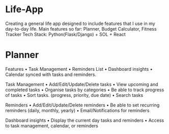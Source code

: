 # Life-App
Creating a general life app designed to include features that I use in my day-to-day life.
Main features so far: Planner, Budget Calculator, Fitness Tracker
Tech Stack: Python(Flask/Django) + SOL + React


# Planner
Features 
	• Task Management
	• Reminders List
	• Dashboard insights 
	• Calendar synced with tasks and reminders.
	
Task Management
	• Add/Edit/Update/Delete tasks
	• View upcoming and completed tasks
	• Organise tasks by categories
	• Be able to track progress of tasks
	• Sort tasks. (progress, priority, due date)
	• Search tasks

Reminders
	• Add/Edit/Update/Delete reminders
	• Be able to set recurring reminders (daily, monthly, yearly)
	• Email/Notifications for reminders 

Dashboard insights 
	• Display the current day tasks and reminders
	• Access to task management, calendar, or reminders


